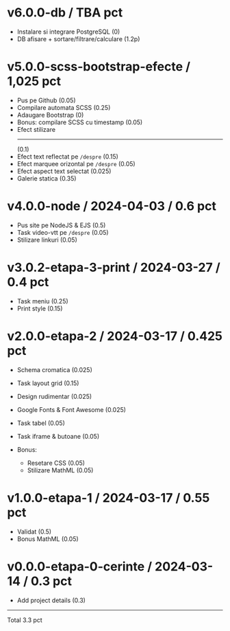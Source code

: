 v6.0.0-db / TBA pct
==================
* Instalare si integrare PostgreSQL (0)
* DB afisare + sortare/filtrare/calculare (1.2p)

v5.0.0-scss-bootstrap-efecte / 1,025 pct
==================
* Pus pe Github (0.05)
* Compilare automata SCSS (0.25)
* Adaugare Bootstrap (0)
* Bonus: compilare SCSS cu timestamp (0.05)
* Efect stilizare <hr> (0.1)
* Efect text reflectat pe `/despre` (0.15)
* Efect marquee orizontal pe `/despre` (0.05)
* Efect aspect text selectat (0.025)
* Galerie statica (0.35)

v4.0.0-node / 2024-04-03 / 0.6 pct
==================
* Pus site pe NodeJS & EJS (0.5)
* Task video-vtt pe `/despre` (0.05)
* Stilizare linkuri (0.05)

v3.0.2-etapa-3-print / 2024-03-27 / 0.4 pct
==================
* Task meniu (0.25)
* Print style (0.15)

v2.0.0-etapa-2 / 2024-03-17 / 0.425 pct
==================
* Schema cromatica (0.025)
* Task layout grid (0.15)
* Design rudimentar (0.025)
* Google Fonts & Font Awesome (0.025)
* Task tabel (0.05)
* Task iframe & butoane (0.05)

* Bonus:
  * Resetare CSS (0.05)
  * Stilizare MathML (0.05)

v1.0.0-etapa-1 / 2024-03-17 / 0.55 pct
==================
* Validat (0.5)
* Bonus MathML (0.05)

v0.0.0-etapa-0-cerinte / 2024-03-14 / 0.3 pct
==================
* Add project details (0.3)

-----
Total 3.3 pct
